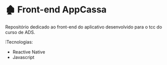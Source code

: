 # 🏚 Front-end AppCassa
Repositório dedicado ao front-end do aplicativo desenvolvido para o tcc do curso de ADS. 

❕Tecnologias: 
- Reactive Native
- Javascript
